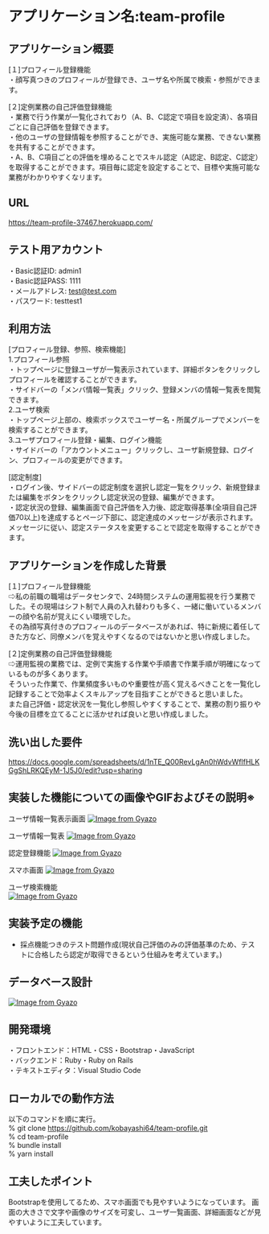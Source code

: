 # アプリケーション名:team-profile
## アプリケーション概要
[１]プロフィール登録機能  
・顔写真つきのプロフィールが登録でき、ユーザ名や所属で検索・参照ができます。  

[２]定例業務の自己評価登録機能  
・業務で行う作業が一覧化されており（A、B、C認定で項目を設定済）、各項目ごとに自己評価を登録できます。  
・他のユーザの登録情報を参照することができ、実施可能な業務、できない業務を共有することができます。  
・A、B、C項目ごとの評価を埋めることでスキル認定（A認定、B認定、C認定）を取得することができます。項目毎に認定を設定することで、目標や実施可能な業務がわかりやすくなリます。


## URL
https://team-profile-37467.herokuapp.com/


## テスト用アカウント
・Basic認証ID: admin1  
・Basic認証PASS: 1111  
・メールアドレス: test@test.com  
・パスワード: testtest1  

## 利用方法
[プロフィール登録、参照、検索機能]  
1.プロフィール参照  
・トップページに登録ユーザが一覧表示されています、詳細ボタンをクリックしプロフィールを確認することができます。  
・サイドバーの「メンバ情報一覧表」クリック、登録メンバの情報一覧表を閲覧できます。  
2.ユーザ検索  
・トップページ上部の、検索ボックスでユーザー名・所属グループでメンバーを検索することができます。  
3.ユーザプロフィール登録・編集、ログイン機能  
・サイドバーの「アカウントメニュー」クリックし、ユーザ新規登録、ログイン、プロフィールの変更ができます。  

[認定制度]  
・ログイン後、サイドバーの認定制度を選択し認定一覧をクリック、新規登録または編集をボタンをクリックし認定状況の登録、編集ができます。  
・認定状況の登録、編集画面で自己評価を入力後、認定取得基準(全項目自己評価70以上)を達成するとページ下部に、認定達成のメッセージが表示されます。    
メッセージに従い、認定ステータスを変更することで認定を取得することができます。  


## アプリケーションを作成した背景
[１]プロフィール登録機能  
⇨私の前職の職場はデータセンタで、24時間システムの運用監視を行う業務でした。その現場はシフト制で人員の入れ替わりも多く、一緒に働いているメンバーの顔や名前が覚えにくい環境でした。  
その為顔写真付きのプロフィールのデータベースがあれば、特に新規に着任してきた方など、同僚メンバを覚えやすくなるのではないかと思い作成しました。

[２]定例業務の自己評価登録機能  
⇨運用監視の業務では、定例で実施する作業や手順書で作業手順が明確になっているものが多くあります。  
そういった作業で、作業頻度多いものや重要性が高く覚えるべきことを一覧化し記録することで効率よくスキルアップを目指すことができると思いました。  
また自己評価・認定状況を一覧化し参照しやすくすることで、業務の割り振りや今後の目標を立てることに活かせれば良いと思い作成しました。

## 洗い出した要件
https://docs.google.com/spreadsheets/d/1nTE_Q00RevLgAn0hWdvWflfHLKGgShLRKQEyM-1J5J0/edit?usp=sharing

## 実装した機能についての画像やGIFおよびその説明※
ユーザ情報一覧表示画面
[![Image from Gyazo](https://i.gyazo.com/977b5bc5651eb2c133557051c563d1d4.png)](https://gyazo.com/977b5bc5651eb2c133557051c563d1d4)

ユーザ情報一覧表
[![Image from Gyazo](https://i.gyazo.com/d70630032d512e769d700f15ed12bbf9.png)](https://gyazo.com/d70630032d512e769d700f15ed12bbf9)

認定登録機能
[![Image from Gyazo](https://i.gyazo.com/11dcb1822d51714b55da3f22236a055c.gif)](https://gyazo.com/11dcb1822d51714b55da3f22236a055c)　　


スマホ画面 
[![Image from Gyazo](https://i.gyazo.com/0fa13a7b1854c057b97aa465b4abe1c5.gif)](https://gyazo.com/0fa13a7b1854c057b97aa465b4abe1c5)　　

ユーザ検索機能  
[![Image from Gyazo](https://i.gyazo.com/89128e1cd885e1fc254aebf5ae6d1967.gif)](https://gyazo.com/89128e1cd885e1fc254aebf5ae6d1967)



## 実装予定の機能
- 採点機能つきのテスト問題作成(現状自己評価のみの評価基準のため、テストに合格したら認定が取得できるという仕組みを考えています。)

## データベース設計
[![Image from Gyazo](https://i.gyazo.com/bba6892a8157815d97eba7926651b315.png)](https://gyazo.com/bba6892a8157815d97eba7926651b315)


## 開発環境
・フロントエンド：HTML・CSS・Bootstrap・JavaScript  
・バックエンド：Ruby・Ruby on Rails  
・テキストエディタ：Visual Studio Code  


## ローカルでの動作方法
以下のコマンドを順に実行。  
% git clone https://github.com/kobayashi64/team-profile.git  
% cd team-profile  
% bundle install  
% yarn install  

## 工夫したポイント
Bootstrapを使用してるため、スマホ画面でも見やすいようになっています。
画面の大きさで文字や画像のサイズを可変し、ユーザ一覧画面、詳細画面などが見やすいように工夫しています。

